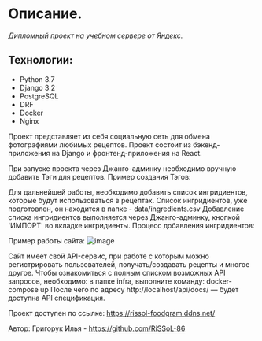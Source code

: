 # Описание.

_Дипломный проект на учебном сервере от Яндекс._

## Технологии:
* Python 3.7
* Django 3.2
* PostgreSQL
* DRF
* Docker
* Nginx

Проект представляет из себя социальную сеть для обмена фотографиями любимых рецептов.
Проект состоит из бэкенд-приложения на Django и фронтенд-приложения на React.

При запуске проекта через Джанго-админку необходимо вручную добавить Тэги для рецептов.
Пример создания Тэгов:
<!-- ![Alt text](image.png)
![Alt text](image-1.png) -->

Для дальнейшей работы, необходимо добавить список ингридиентов, которые будут использоваться в рецептах.
Список ингридиентов, уже подготовлен, он находится в папке - data/ingredients.csv
Добавление списка ингридиентов выполняется через Джанго-админку, кнопкой 'ИМПОРТ' во вкладке ингридиенты.
Процесс добавления ингридиентов:
<!-- ![Alt text](image-2.png)
![Alt text](image-3.png) -->

Пример работы сайта:
![image](https://github.com/RiSSoL-86/foodgram-project-react/assets/110422516/787dd0f7-a6dc-4a65-9eb6-b6b4cd4dd94b)

Сайт имеет свой API-сервис, при работе с которым можно регистрировать пользователей, получать/создавать рецепты и многое другое.
Чтобы ознакомиться с полным списком возможных API запросов, необходимо: в папке infra, выполните команду: docker-compose up
После чего по адресу http://localhost/api/docs/ — будет доступна API спецификация. 


Проект доступен по ссылке: https://rissol-foodgram.ddns.net/

Автор: Григорук Илья - https://github.com/RiSSoL-86
